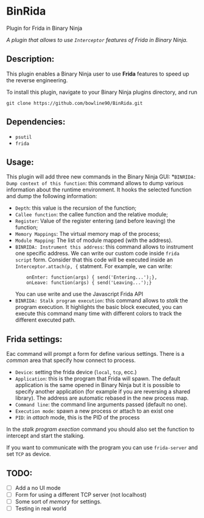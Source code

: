 # BinRida
Plugin for Frida in Binary Ninja

_A plugin that allows to use `Interceptor` features of Frida in Binary Ninja._

## Description:

This plugin enables a Binary Ninja user to use **Frida** features to speed up the reverse engineering.

To install this plugin, navigate to your Binary Ninja plugins directory, and run

```
git clone https://github.com/bowline90/BinRida.git
```

## Dependencies:
- `psutil`
- `frida`

## Usage:
This plugin will add three new commands in the Binary Ninja GUI:
*`BINRIDA: Dump context of this function`: this command allows to dump various information about the runtime environment. It hooks the selected function and dump the following information:
  * `Depth`: this value is the recursion of the function;
  * `Callee function`: the callee function and the relative module;
  * `Register`: Value of the register entering (and before leaving) the function;
  * `Memory Mappings`: The virtual memory map of the process;
  * `Module Mapping`: The list of module mapped (with the address).
* `BINRIDA: Instrument this address`: this command allows to instrument one specific address. We can write our custom code inside `frida script` form. Consider that this code will be executed inside an `Interceptor.attach(p, {` statment. 
    For example, we can write:
    ```
        onEnter: function(args) { send('Entering...');},
        onLeave: function(args) { send('Leaving...');}
    ```
    You can use write and use the Javascript Frida API
* `BINRIDA: Stalk program execution`: this command allows to _stalk_ the program execution. It highlights the basic block executed, you can execute this command many time with different colors to track the different executed path.

## Frida settings:
Eac command will prompt a form for define various settings. There is a _common_ area that specify how connect to process.
* `Device`: setting the frida device (`local`, `tcp`, ecc.)
* `Application`: this is the program that Frida will spawn. The default application is the same opened in Binary Ninja but it is possible to specify another application (for example if you are reversing a shared library). The address are automatic rebased in the new process map.
* `Command line`: the command line arguments passed (default no one).
* `Execution mode`: spawn a new process or attach to an exist one
* `PID`: in _attach_ mode, this is the PID of the process

In the _stalk program exection_ command you should also set the function to intercept and start the stalking.

If you want to communicate with the program you can use `frida-server` and set `TCP` as device.
## TODO:
- [ ] Add a no UI mode
- [ ] Form for using a different TCP server (not localhost)
- [ ] Some sort of _memory_ for settings.
- [ ] Testing in real world
